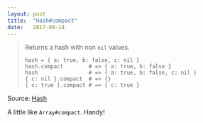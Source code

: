 ```yaml
---
layout: post
title:  "Hash#compact"
date:   2017-09-14
---
```


> Returns a hash with non `nil` values.
>
>     hash = { a: true, b: false, c: nil }
>     hash.compact        # => { a: true, b: false }
>     hash                # => { a: true, b: false, c: nil }
>     { c: nil }.compact  # => {}
>     { c: true }.compact # => { c: true }

Source: [Hash](http://api.rubyonrails.org/classes/Hash.html#method-i-compact)

A little like `Array#compact`.  Handy!

